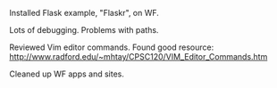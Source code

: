 Installed Flask example, "Flaskr", on WF.

Lots of debugging. Problems with paths.

Reviewed Vim editor commands. Found good resource: http://www.radford.edu/~mhtay/CPSC120/VIM_Editor_Commands.htm

Cleaned up WF apps and sites.